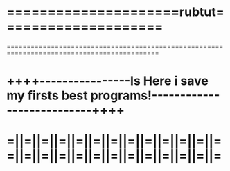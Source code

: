# =====================rubtut====================
============================================================================================
# ++++----------------Is Here i save my firsts best programs!---------------------------++++
#
# =||=||=||=||=||=||=||=||=||=||=||=||==||=||=||=||=||=||=||=||=||=||=||=||=

